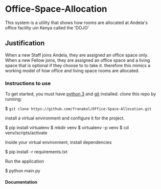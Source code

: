# Office-Space-Allocation

This system is a utility that shows how rooms are allocated at Andela's office facility uin Kenya called the 'DOJO'

## Justification

When a new Staff joins Andela, they are assigned an office space only. When a new Fellow joins, they are assigned
an office space and a living space that is optional if they choose to to take it. therefore this mimics a working
model of how office and living space rooms are allocated.

### Instructions to use

To get started, you must have [python 3](https://www.python.org/) and [git](https://git-scm.com/) installed. clone this repo by running:

$ `git clone https://github.com/franakol/Office-Space-Allocation.git`

install a virtual environment and configure it for the project.

$ pip install virtualenv
$ mkdir venv
$ virtualenv -p <path to your python executable> venv
$ cd venv/scripts/activate

Inside your virtual environment, install dependencies

$ pip install -r requirements.txt

Run the application

$ python main.py

#### Documentation
